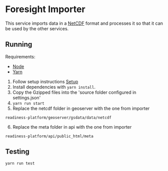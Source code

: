 # Foresight Importer

This service imports data in a [NetCDF](https://www.unidata.ucar.edu/software/netcdf/) format and processes it so that it can be used by the other services.

## Running

Requirements:

- [Node](https://nodejs.org/en/)
- [Yarn](https://yarnpkg.com/en/)

1. Follow setup instructions [Setup](../setup/README.md)
2. Install dependencies with `yarn install`.
3. Copy the Gzipped files into the 'source folder configured in settings.json'
4. `yarn run start`
5. Replace the netcdf folder in geoserver with the one from importer

`readiness-platform/geoserver/gsdata/data/netcdf`

6. Replace the meta folder in api with the one from importer

`readiness-platform/api/public_html/meta`


## Testing

`yarn run test`
